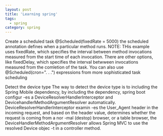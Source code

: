 ```yaml
---
layout: post
title: 'Learning spring'
tags:
  - spring
category: spring
---
```


Create a scheduled task
@Scheduled(fixedRate = 5000)
	the scheduled annotation defines when a particular method runs. NOTE: THis example uses fixedRate, which specifies the interval
between method invocations measured from the start time of each invocation. There are other options, like fixedDelay, which specifies
the interval betwween invocations measured from the comletion of the task. You can also use @Scheduled(cron=". . .") expressions from
more sophisticated task scheduling

<!--more-->

Detect the device type
	The way to detect the device type is to including the Spring Mobile dependency, by including the dependency, spring boot configur
-es a DeviceResolverHandlerInterceptor and DevicehandlerMethodArgumentResolver automatically. DeviceResolverHandlerInterceptor examin
-es the User_Agent header in the incoming request, and based on the header value, determines whether the request is coming from a nor
-mal (destop) browser, or a table browser, the DeviceHandlerMethodArgumentResolver allows Spring MVC to use the resolved Device objec
-t in a controller method.
